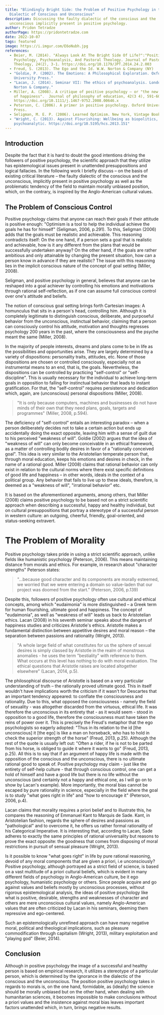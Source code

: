 ```yaml
---
title: "Blindingly Bright Side: the Problem of Positive Psychology in the
  Dialectic of Conscious and Unconscious"
description: Discussing the faulty dialectic of the conscious and the
  unconscious implicitly present in positive psychology.
author: Pridon Tetradze
authorPage: https://pridontetradze.com
date: 2022-10-07
tags: featured
image: https://i.imgur.com/E6oNubh.jpg
references:
  - Beier, M. (2014). "Always Look At The Bright Side Of Life?":"Positive"
    Psychology, Psychoanalysis, And Pastoral Theology. Journal of Pastoral
    Theology, 24(2), 3-1. https://doi.org/10.1179/JPT.2014.24.2.003
  - Freud, S. (2013). The Ego and the Id. W.W. Norton & Company (NY)
  - "Goldie, P. (2002). The Emotions: A Philosophical Exploration. Oxford
    University Press."
  - "Lacan, J. (2014). Seminar VII: The ethics of psychoanalysis. London: W. W.
    Norton & Company."
  - Miller, A. (2008). A critique of positive psychology – or "the new science
    of happiness".  Journal of philosophy of education, 42(3 4), 591-608.
    https://doi.org/10.1111/j.1467-9752.2008.00646.x
  - Peterson, C. (2006). A primer in positive psychology. Oxford University
    Press.
  - Seligman, M. E. P. (2006). Learned Optimism. New York, Vintage Books.
  - "Wright, C. (2013). Against Flourishing: Wellbeing as biopolitics, and the
    psychoanalytic. https://doi.org/10.5195/hcs.2013.151"
---
```

## Introduction

Despite the fact that it is hard to doubt the good intentions driving the followers
of positive psychology, the scientific approach that they utilize has epistemological
issues present in unattended presuppositions and logical fallacies. In the following
work I briefly discuss – on the basis of existing critical literature – the
faulty dialectic of the conscious and the unconscious, implicitly present in positive
psychology as well as the problematic tendency of the field to maintain morally
unbiased position, which, on the contrary, is inspired by the Anglo-American cultural
values.

## The Problem of Conscious Control

Positive psychology claims that anyone can reach their goals if their attitude is
positive enough: "Optimism is a tool to help the individual achieve the goals he has
for himself" (Seligman, 2006, p.291). To this, Seligman (2006) adds that the goals
must be realistic and achievable. This reasoning contradicts itself: On the one
hand, if a person sets a goal that is realistic and achievable, how is it any
different from the plans that would be successfully undertaken anyway? On the other
hand, if the goals are rather ambitious and only attainable by changing the present
situation, how can a person know in advance if they are realistic?
The issue with this reasoning lies in the implicit conscious nature of the concept
of goal setting (Miller, 2008).

Seligman, and positive psychology in general, believes that anyone can be reshaped
into a goal achiever by controlling his emotions and motivations through rational
self-reflection, as if one can assume full conscious control over one's attitude
and beliefs.

The notion of conscious goal setting brings forth Cartesian images: A homunculus that
sits in a person's head, controlling him. Although it is completely
legitimate to distinguish conscious, deliberate, and purposeful behavior from the
unconscious, instinctual behavior, claiming that a person can consciously control
his attitude, motivation and thoughts regresses psychology 200 years in the past, where
the consciousness and the psyche meant the same (Miller, 2008).

In the majority of people interests, dreams and plans come to be in life as the
possibilities and opportunities arise. They are largely determined by a variety
of dispositions: personality traits, attitudes, etc. None of those dispositions
are chosen or controlled consciously, especially not as instrumental means to an
end, that is, the goals. Nevertheless, the dispositions can be controlled by
practicing "self-control" or "self-discipline". This is usually necessary for the
individual to achieve long-term goals in opposition to falling for instinctual
behavior that leads to instant gratification. For that, the "self-control" requires
persistence and dedication which, again, are (unconscious) personal dispositions
(Miller, 2008).

> "It is only because computers, machines and businesses do not have minds of their
> own that they need plans, goals, targets and programmes" (Miller, 2008, p.594).

The deficiency of "self-control" entails an interesting paradox – when a person
deliberately decides not to take a certain action but ends up accidentally doing
the exact opposite, leaving him with a sense of guilt due to his perceived "weakness
of will". Goldie (2002) argues that the idea of "weakness of will" can only become
conceivable in an ethical framework, as a matter of controlling bodily desires in
favor of a "rationally conceived goal". This idea is very similar to the Aristotelian
temperate person that, through moral education, keeps his emotions and desires in
check, in the name of a rational good. Miller (2008) claims that rational behavior
can only exist in relation to the cultural norms where there exist specific
definitions of good life and happiness – in other words, ideals in the context of a
political group. Any behavior that fails to live up to these ideals, therefore, is
deemed as a "weakness of will", "irrational behavior" etc.

It is based on the aforementioned arguments, among others, that Miller (2008) claims
positive psychology to be based not on a strict scientific approach when describing
a successful, happy and healthy individual, but on cultural presuppositions that
portray a stereotype of a successful person in western culture: an outgoing, cheerful,
friendly, goal-oriented, and status-seeking extravert.

# The Problem of Morality

Positive psychology takes pride in using a strict scientific approach, unlike fields
like humanistic psychology (Peterson, 2006). This means maintaining distance from
morals and ethics. For example, in research about "character strengths" Peterson
states:

> "...because good character and its components are morally esteemed, we worried that
> we were entering a domain so value-laden that our project was doomed from the start."
> (Peterson, 2006, p.139)

Despite this, followers of positive psychology often use cultural and ethical concepts,
among which "eudaimonia" is more distinguished – a Greek term for human flourishing,
ultimate good and happiness. The concept of "eudaimonia", as well as "weakness of will"
leads us back to Aristotelian ethics. Lacan (2008) in his seventh seminar speaks about
the dangers of happiness studies and criticizes Aristotle's ethics. Aristotle makes
a fundamental distinction between appetitive desires and moral reason – the separation between passions and rationality (Wright, 2013).

> "A whole large field of what constitutes for us the sphere of sexual desires is
> simply classed by Aristotle in the realm of monstrous anomalies - he uses the term
> "bestiality" with reference to them. What occurs at this level has nothing to do with
> moral evaluation. The ethical questions that Aristotle raises are located altogether
> elsewhere" (Lacan, 2014, p.5).

The philosophical discourse of Aristotle is based on a very particular understanding
of truth – the rationally proved ultimate good. This in itself wouldn't have implications
worth the criticism if it wasn't for Descartes that an important tendency appeared: to
conflate the consciousness and rationality. Due to this, what opposed the consciousness -
namely the field of sexuality - was altogether discarded from the virtuous, ethical life.
It was therefore the unconscious in its entirety that - as it would seem - stood in
opposition to a good life, therefore the consciousness must have taken the reins of
power over it. This is precisely the Freud's metaphor that the ego psychologists
so eagerly adopted: "Thus in its relation to the id \[the unconscious] it \[the ego]
is like a man on horseback, who has to hold in check the superior strength of the
horse" (Freud, 2013, p.25). Although the rest of the quote is usually left out:
"Often a rider, if he is not to be parted from his horse, is obliged to
guide it where it wants to go" (Freud, 2013, p.25). All this is to say that
if an argument of happy life is made with the opposition of the conscious and the
unconscious, there is no ultimate rational good to speak of. Positive
psychology may claim - just like the entirety of self-help culture - that through
conscious control, one can get a hold of himself and have a good life but there is
no life without the unconscious (and certainly not a happy and ethical one, as I will
go on to show by Lacan's example). More importantly, the moral bias cannot be escaped
by pure rationality in science, especially in the field where the goal is to study
"what goes right in life" and "how to encourage it" (Peterson, 2006, p.4).

Lacan claims that morality requires
a priori belief and to illustrate this, he compares the reasoning of Emmanuel
Kant to Marquis de Sade. Kant, in Aristotelian fashion, regards the sphere of
desires and passions as "pathological" and to overcome it, he offers us rather
formal rationality of his Categorical Imperative. It is interesting that, according
to Lacan, Sade adheres to exactly the same principles of rational universality but
reasons to prove the exact opposite: the goodness that comes from disposing of moral
restrictions in pursuit of sensual pleasure (Wright, 2013).

Is it possible to know "what goes right" in life by pure rational reasoning, devoid
of any moral components that are given a priori, i.e unconsciously?
Positive psychology, although portrayed as a strict field of science, is based
on a vast multitude of a priori cultural beliefs, which is evident in many different
fields of psychology in Anglo-American culture, be it ego psychology, humanistic
psychology or others. Since people acquire and go against values and beliefs mostly
by unconscious processes, without rigorous epistemological analysis, the ideas
of positive psychology like what is positive, desirable, strengths and weaknesses of
character and others are mere unconscious cultural values, namely Anglo-American
values that are often criticized by Lacan in his seminars, deeming them repressive and ego-centered.

Such an epistemologically unrefined approach can have many negative moral, political
and theological implications, such as pleasure commodification through capitalism
(Wright, 2013), military exploitation and "playing god" (Beier, 2014).

## Conclusion

Although in positive psychology the image of a successful and healthy person is based
on empirical research, it utilizes a stereotype of a particular person, which is
determined by the ignorance in the dialectic of the conscious and the unconscious.
The position positive psychology takes in regards to morals is, on the one hand,
formidable, as (ideally) the science should be morally unbiased but on the other
hand, when dealing with humanitarian sciences, it becomes impossible to make
conclusions without a priori values and the insistence against moral bias leaves
important factors unattended which, in turn, brings negative results.